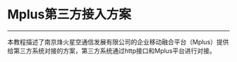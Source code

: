 # Mplus第三方接入方案
----------

本教程描述了南京烽火星空通信发展有限公司的企业移动融合平台（Mplus）提供给第三方系统对接的方案，第三方系统通过http接口和Mplus平台进行对接。


